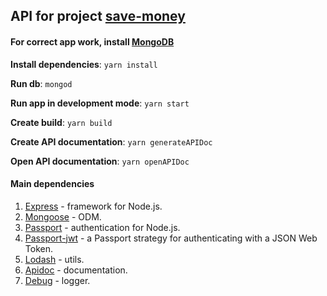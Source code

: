 ## API for project [save-money](https://github.com/RenatRysaev/save-money)

#### For correct app work, install [MongoDB](https://www.mongodb.com/)

**Install dependencies**: `yarn install`

**Run db**: `mongod`

**Run app in development mode**: `yarn start`

**Create build**: `yarn build`

**Create API documentation**: `yarn generateAPIDoc`

**Open API documentation**: `yarn openAPIDoc`

#### Main dependencies

1. [Express](https://expressjs.com/) - framework for Node.js.
2. [Mongoose](https://mongoosejs.com/) - ODM.
3. [Passport](http://www.passportjs.org/) - authentication for Node.js.
4. [Passport-jwt](https://github.com/themikenicholson/passport-jwt) - a Passport strategy for authenticating with a JSON Web Token.
5. [Lodash](https://lodash.com/docs/4.17.11) - utils.
6. [Apidoc](http://apidocjs.com/) - documentation.
7. [Debug](https://github.com/visionmedia/debug#readme) - logger.
